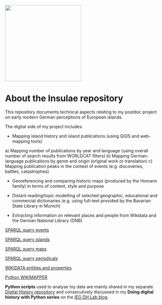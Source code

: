 <img src="https://monikabarget.github.io/Insulae/Insulae_logo.png" width="250" align="aligncenter"/>

# About the Insulae repository

This repository documents technical aspects relating to my postdoc project on early modern German perceptions of European islands.

The digital side of my project includes:

* Mapping island history and island publications (using QGIS and web-mapping tools)

a) Mapping number of publications by year and language (using overall number of search results from WORLDCAT filters)
b) Mapping German-language publications by genre and origin (original work or translation)
c) Mapping publication peaks in the context of events (e.g. discoveries, battles, catastrophes)

* Georeferencing and comparing historic maps (produced by the Homann family) in terms of content, style and purpose

* Distant reading/topic modelling of selected geographic, educational and commercial dictionaries (e.g. using full-text provided by the Bavarian State Library in Munich)

* Extracting information on relevant places and people from Wikidata and the German National Library (DNB)

[SPARQL query events](https://monikabarget.github.io/Insulae/WIKIDATA-SPARQL-events.html)

[SPARQL query islands](https://monikabarget.github.io/Insulae/WIKIDATA-SPARQL-islands.html)

[SPARQL query maps](https://monikabarget.github.io/Insulae/WIKIDATA-SPARQL-maps.html)

[SPARQL query periodicals](https://monikabarget.github.io/Insulae/WIKIDATA-SPARQL-periodicals.html)

[WIKIDATA entities and properties](https://github.com/MonikaBarget/Insulae/blob/master/05_WIKIDATAentities_media.csv)

[Python WIKIMAPPER](https://github.com/MonikaBarget/Insulae/blob/master/02_matchIDwithWIKIMAPPER.py)

**Python scripts** used to analyse my data are mainly shared in my separate [Digital History repository](https://github.com/MonikaBarget/DigitalHistory) and consecutively discussed in my **Doing digital history with Python series** on the [IEG DH Lab blog](https://dhlab.hypotheses.org/).
